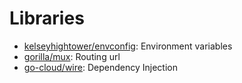 # Libraries

- [kelseyhightower/envconfig](https://github.com/kelseyhightower/envconfig): Environment variables
- [gorilla/mux](https://github.com/gorilla/mux): Routing url
- [go-cloud/wire](https://github.com/google/go-cloud/tree/master/wire): Dependency Injection

